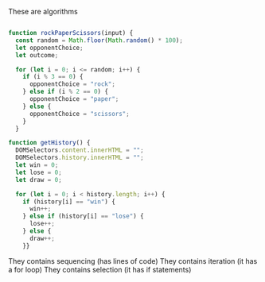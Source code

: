 These are algorithms
``` javascript 

function rockPaperScissors(input) {
  const random = Math.floor(Math.random() * 100);
  let opponentChoice;
  let outcome;

  for (let i = 0; i <= random; i++) {
    if (i % 3 == 0) {
      opponentChoice = "rock";
    } else if (i % 2 == 0) {
      opponentChoice = "paper";
    } else {
      opponentChoice = "scissors";
    }
  }

function getHistory() {
  DOMSelectors.content.innerHTML = "";
  DOMSelectors.history.innerHTML = "";
  let win = 0;
  let lose = 0;
  let draw = 0;

  for (let i = 0; i < history.length; i++) {
    if (history[i] == "win") {
      win++;
    } else if (history[i] == "lose") {
      lose++;
    } else {
      draw++;
    }}
```

They contains sequencing (has lines of code) 
They contains iteration (it has a for loop)
They contains selection (it has if statements)
